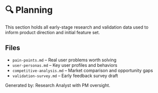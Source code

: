 # 🔍 Planning

This section holds all early-stage research and validation data used to inform product direction and initial feature set.

## Files

- `pain-points.md` – Real user problems worth solving
- `user-personas.md` – Key user profiles and behaviors
- `competitive-analysis.md` – Market comparison and opportunity gaps
- `validation-survey.md` – Early feedback survey draft

Generated by: Research Analyst with PM oversight.
